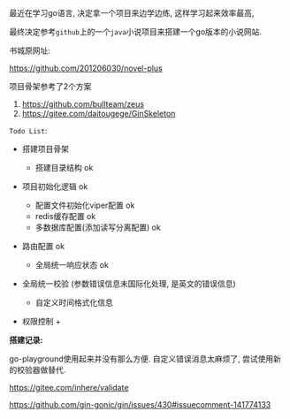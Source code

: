 最近在学习go语言, 决定拿一个项目来边学边练, 这样学习起来效率最高,

最终决定参考`github`上的一个`java`小说项目来搭建一个go版本的小说网站. 

书城原网址:

https://github.com/201206030/novel-plus

项目骨架参考了2个方案

1. https://github.com/bullteam/zeus
2. https://gitee.com/daitougege/GinSkeleton

`Todo List`:

+ 搭建项目骨架

  + 搭建目录结构  ok
+ 项目初始化逻辑     ok
  + 配置文件初始化viper配置  ok
  + redis缓存配置  ok
  + 多数据库配置(添加读写分离配置)  ok
+ 路由配置  ok
  + 全局统一响应状态 ok
+ 全局统一校验 (参数错误信息未国际化处理, 是英文的错误信息)
  + 自定义时间格式化信息

+ 权限控制
  + 



**搭建记录:**

go-playground使用起来并没有那么方便. 自定义错误消息太麻烦了, 尝试使用新的校验器做替代.

https://gitee.com/inhere/validate

https://github.com/gin-gonic/gin/issues/430#issuecomment-141774133

